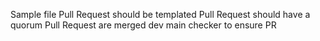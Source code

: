 Sample file
Pull Request should be templated
Pull Request should have a quorum
Pull Request are merged
dev
main checker to ensure PR
